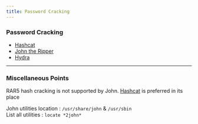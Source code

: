 ```yaml
---
title: Password Cracking
---
```


### Password Cracking

* [Hashcat](Hashcat.md)
* [John the Ripper](John%20the%20Ripper.md)
* [Hydra](Hydra.md)

---

### Miscellaneous Points

RAR5 hash cracking is not supported by John. [Hashcat](Hashcat.md) is preferred in its place

John utilities location : `/usr/share/john` & `/usr/sbin`  
List all utilities : `locate *2john*`